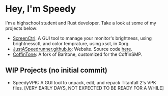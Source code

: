 # Hey, I'm Speedy
I'm a highschool student and Rust developer. Take a look at some of my projects below:
- [ScreenCtrl](https://github.com/JustASpeedrunner/ScreenCtrl): A GUI tool to manage your monitor's brightness, using brightnessctl, and color temprature, using xsct, in Xorg.
- [JustASpeedrunner.github.io](https://justaspeedrunner.github.io): Website. Source code [here](https://github.com/justaspeedrunner/justaspeedrunner.github.io/).
- [CoffinTone](https://github.com/JustASpeedrunner/CoffinTone): A fork of Baritone, customized for the CoffinSMP.

## WIP Projects (no initial commit)
- SpeedyVPK: A GUI tool to unpack, edit, and repack Titanfall 2's VPK files. [VERY EARLY DAYS, NOT EXPECTED TO BE READY FOR A WHILE]
